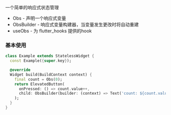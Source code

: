 一个简单的响应式状态管理

- Obs - 声明一个响应式变量
- ObsBuilder - 响应式变量构建器，当变量发生更改时将自动重建
- useObs - 为 flutter_hooks 提供的hook

### 基本使用
```dart
class Example extends StatelessWidget {
  const Example({super.key});

  @override
  Widget build(BuildContext context) {
    final count = Obs(0);
    return ElevatedButton(
      onPressed: () => count.value++,
      child: ObsBuilder(builder: (context) => Text('count: ${count.value}')),
    );
  }
}
```